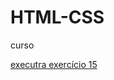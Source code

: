 # HTML-CSS
 curso

 
<a href="https://kassiadanyelle.github.io/HTML-CSS/exer15">executra exercício 15</a>